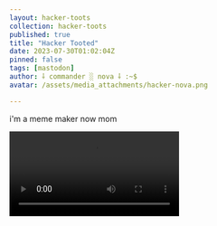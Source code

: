 ```yaml
---
layout: hacker-toots
collection: hacker-toots
published: true
title: "Hacker Tooted"
date: 2023-07-30T01:02:04Z
pinned: false
tags: [mastodon]
author: ⸸ commander ░ nova ⸸ :~$
avatar: /assets/media_attachments/hacker-nova.png

---
```


<p>i&#39;m a meme maker now mom</p>

![media](/assets/media_attachments/files/110/800/333/378/326/765/original/a061892a7a665bc2.mp4)
